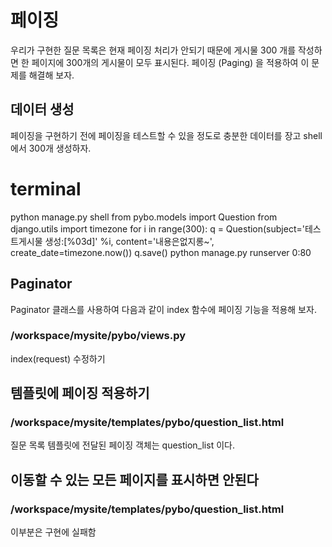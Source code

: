 # 페이징
우리가 구현한 질문 목록은 현재 페이징 처리가 안되기 때문에 게시물 300 개를 작성하면 한 페이지에 300개의 게시물이 모두 표시된다. 
페이징 (Paging) 을 적용하여 이 문제를 해결해 보자.

## 데이터 생성
페이징을 구현하기 전에 페이징을 테스트할 수 있을 정도로 충분한 데이터를 장고 shell에서 300개 생성하자.

# terminal
python manage.py shell
from pybo.models import Question
from django.utils import timezone
for i in range(300):
    q = Question(subject='테스트게시물 생성:[%03d]' %i, content='내용은없지롱~', create_date=timezone.now())
    q.save()
python manage.py runserver 0:80


## Paginator
Paginator 클래스를 사용하여 다음과 같이 index 함수에 페이징 기능을 적용해 보자.

### /workspace/mysite/pybo/views.py
index(request) 수정하기

## 템플릿에 페이징 적용하기
### /workspace/mysite/templates/pybo/question_list.html
질문 목록 템플릿에 전달된 페이징 객체는 question_list 이다.

## 이동할 수 있는 모든 페이지를 표시하면 안된다
### /workspace/mysite/templates/pybo/question_list.html
이부분은 구현에 실패함
